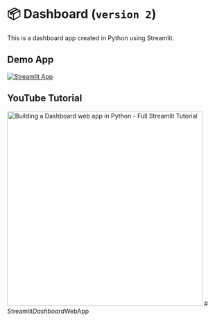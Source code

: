 # 📦 Dashboard (`version 2`)

This is a dashboard app created in Python using Streamlit.

## Demo App

[![Streamlit App](https://static.streamlit.io/badges/streamlit_badge_black_white.svg)](https://dash-board.streamlitapp.com/)

## YouTube Tutorial

<a href="https://youtu.be/o6wQ8zAkLxc"><img src="https://img.youtube.com/vi/o6wQ8zAkLxc/maxresdefault.jpg" alt="Building a Dashboard web app in Python - Full Streamlit Tutorial" title="Building a Dashboard web app in Python - Full Streamlit Tutorial" width="450"/></a>
#   S t r e a m l i t _ D a s h b o a r d _ W e b A p p  
 